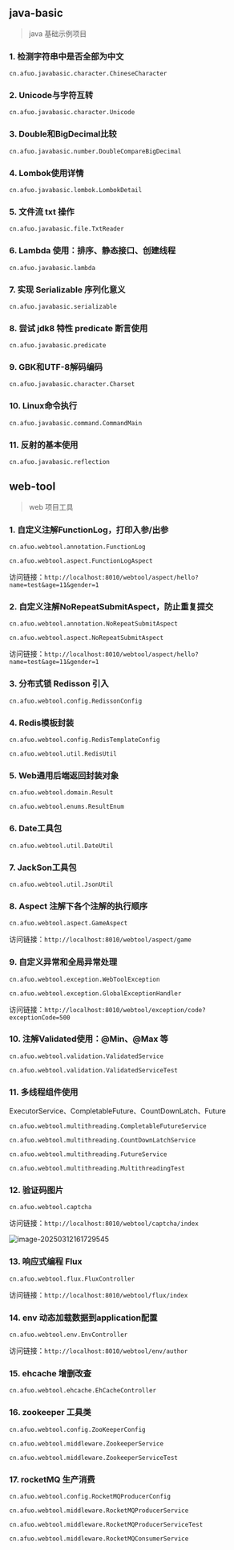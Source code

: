 ## java-basic

> java 基础示例项目
### 1. 检测字符串中是否全部为中文

`cn.afuo.javabasic.character.ChineseCharacter`

### 2. Unicode与字符互转

`cn.afuo.javabasic.character.Unicode`

### 3. Double和BigDecimal比较

`cn.afuo.javabasic.number.DoubleCompareBigDecimal`

### 4. Lombok使用详情

`cn.afuo.javabasic.lombok.LombokDetail`

### 5. 文件流 txt 操作

`cn.afuo.javabasic.file.TxtReader`

### 6. Lambda 使用：排序、静态接口、创建线程

`cn.afuo.javabasic.lambda`

### 7. 实现 Serializable 序列化意义

`cn.afuo.javabasic.serializable`

### 8. 尝试 jdk8 特性 predicate 断言使用

`cn.afuo.javabasic.predicate`

### 9. GBK和UTF-8解码编码

`cn.afuo.javabasic.character.Charset`

### 10. Linux命令执行

`cn.afuo.javabasic.command.CommandMain`

### 11. 反射的基本使用

`cn.afuo.javabasic.reflection`

## web-tool

> web 项目工具
### 1. 自定义注解FunctionLog，打印入参/出参

`cn.afuo.webtool.annotation.FunctionLog` 

`cn.afuo.webtool.aspect.FunctionLogAspect`

访问链接：`http://localhost:8010/webtool/aspect/hello?name=test&age=11&gender=1`

### 2. 自定义注解NoRepeatSubmitAspect，防止重复提交

`cn.afuo.webtool.annotation.NoRepeatSubmitAspect` 

`cn.afuo.webtool.aspect.NoRepeatSubmitAspect`

访问链接：`http://localhost:8010/webtool/aspect/hello?name=test&age=11&gender=1`

### 3. 分布式锁 Redisson 引入

`cn.afuo.webtool.config.RedissonConfig`

### 4. Redis模板封装

`cn.afuo.webtool.config.RedisTemplateConfig`

 `cn.afuo.webtool.util.RedisUtil`

### 5. Web通用后端返回封装对象

`cn.afuo.webtool.domain.Result`

 `cn.afuo.webtool.enums.ResultEnum`

### 6. Date工具包

`cn.afuo.webtool.util.DateUtil`

### 7. JackSon工具包

`cn.afuo.webtool.util.JsonUtil`

### 8. Aspect 注解下各个注解的执行顺序

`cn.afuo.webtool.aspect.GameAspect` 

访问链接：`http://localhost:8010/webtool/aspect/game`

### 9. 自定义异常和全局异常处理

`cn.afuo.webtool.exception.WebToolException`

`cn.afuo.webtool.exception.GlobalExceptionHandler`

访问链接：`http://localhost:8010/webtool/exception/code?exceptionCode=500`

### 10. 注解Validated使用：@Min、@Max 等

`cn.afuo.webtool.validation.ValidatedService`

`cn.afuo.webtool.validation.ValidatedServiceTest`

### 11. 多线程组件使用

ExecutorService、CompletableFuture、CountDownLatch、Future

`cn.afuo.webtool.multithreading.CompletableFutureService`

`cn.afuo.webtool.multithreading.CountDownLatchService`

`cn.afuo.webtool.multithreading.FutureService`

`cn.afuo.webtool.multithreading.MultithreadingTest`

### 12. 验证码图片

`cn.afuo.webtool.captcha`

访问链接：`http://localhost:8010/webtool/captcha/index`

![image-20250312161729545](https://afuo-blog.oss-cn-beijing.aliyuncs.com/demo/web-tool/image-20250312161729545.png)

### 13. 响应式编程 Flux

`cn.afuo.webtool.flux.FluxController`

访问链接：`http://localhost:8010/webtool/flux/index`

### 14. env 动态加载数据到application配置

`cn.afuo.webtool.env.EnvController`

访问链接：`http://localhost:8010/webtool/env/author`

### 15. ehcache 增删改查

`cn.afuo.webtool.ehcache.EhCacheController`

### 16. zookeeper 工具类

`cn.afuo.webtool.config.ZooKeeperConfig`

`cn.afuo.webtool.middleware.ZookeeperService`

`cn.afuo.webtool.middleware.ZookeeperServiceTest`

### 17. rocketMQ 生产消费

`cn.afuo.webtool.config.RocketMQProducerConfig`

`cn.afuo.webtool.middleware.RocketMQProducerService`

`cn.afuo.webtool.middleware.RocketMQProducerServiceTest`

`cn.afuo.webtool.middleware.RocketMQConsumerService`



